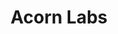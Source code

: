 ---
blog: https://acorn.io/blog
codehost: https://github.com/https://github.com/acorn-io/acorn
linkedin: https://linkedin.com/company/acorn-io
logohandle: acornio
sort: acorn
title: Acorn Labs
twitter: https://x.com/acornlabs
website: https://acorn.io/
youtube: https://youtube.com/channel/UCFiDJcyfbH8uQppz90-N_dg
---